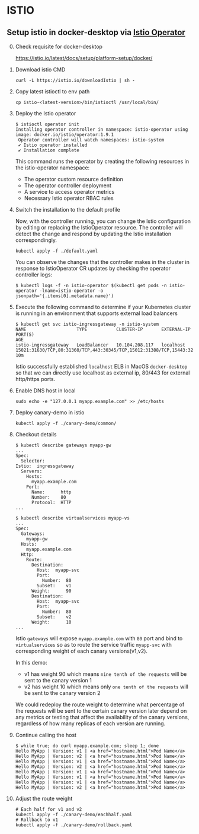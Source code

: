 # ISTIO

## Setup istio in docker-desktop via [Istio Operator](https://istio.io/latest/docs/setup/install/operator/)

0. Check requisite for docker-desktop

    https://istio.io/latest/docs/setup/platform-setup/docker/

1. Download istio CMD

    ```
    curl -L https://istio.io/downloadIstio | sh -
    ```

2. Copy latest istioctl to env path

    ```
    cp istio-<latest-version>/bin/istioctl /usr/local/bin/
    ```

3. Deploy the Istio operator
   
   ```
   $ istioctl operator init
   Installing operator controller in namespace: istio-operator using image: docker.io/istio/operator:1.9.1
    Operator controller will watch namespaces: istio-system
    ✔ Istio operator installed
    ✔ Installation complete
   ```
    This command runs the operator by creating the following resources in the istio-operator namespace:

    - The operator custom resource definition
    - The operator controller deployment
    - A service to access operator metrics
    - Necessary Istio operator RBAC rules

4. Switch the installation to the default profile
   
   Now, with the controller running, you can change the Istio configuration by editing or replacing the IstioOperator resource. The controller will detect the change and respond by updating the Istio installation correspondingly.

    ```
    kubectl apply -f ./default.yaml
    ```
   You can observe the changes that the controller makes in the cluster in response to IstioOperator CR updates by checking the operator controller logs:

    ```
    $ kubectl logs -f -n istio-operator $(kubectl get pods -n istio-operator -lname=istio-operator -o jsonpath='{.items[0].metadata.name}')
    ```

5. Execute the following command to determine if your Kubernetes cluster is running in an environment that supports external load balancers

    ```
    $ kubectl get svc istio-ingressgateway -n istio-system
    NAME                   TYPE           CLUSTER-IP       EXTERNAL-IP   PORT(S)                                                                      AGE
    istio-ingressgateway   LoadBalancer   10.104.208.117   localhost     15021:31630/TCP,80:31360/TCP,443:30345/TCP,15012:31388/TCP,15443:32414/TCP   10m
    ```
    Istio successfully established `localhost` ELB in MacOS `docker-desktop` so that we can directly use localhost as external ip, 80/443 for external http/https ports.

6. Enable DNS host in local

    ```
    sudo echo -e "127.0.0.1 myapp.example.com" >> /etc/hosts
    ```

7. Deploy canary-demo in istio
   
    ```
    kubectl apply -f ./canary-demo/common/
    ```

8. Checkout details 

    ```
    $ kubectl describe gateways myapp-gw
    ...
    Spec:
      Selector:
    Istio:  ingressgateway
      Servers:
        Hosts:
          myapp.example.com
        Port:
          Name:      http
          Number:    80
          Protocol:  HTTP
    ...
    ```
    ```
    $ kubectl describe virtualservices myapp-vs
    ...
    Spec:
      Gateways:
        myapp-gw
      Hosts:
        myapp.example.com
      Http:
        Route:
          Destination:
            Host:  myapp-svc
            Port:
              Number:  80
            Subset:    v1
          Weight:      90
          Destination:
            Host:  myapp-svc
            Port:
              Number:  80
            Subset:    v2
          Weight:      10
    ...
    ```
    Istio `gateways` will expose `myapp.example.com` with `80` port and bind to `virtualservices` so as to route the service traffic `myapp-svc` with corresponding weight of each canary versions(v1,v2).

    In this demo:
    - v1 has weight 90 which means `nine tenth of the requests` will be sent to the canary version 1
    - v2 has weight 10 which means only `one tenth of the requests` will be sent to the canary version 2
  
    We could redeploy the route weight to determine what percentage of the requests will be sent to the certain canary version later depend on any metrics or testing that affect the availability of the canary versions, regardless of how many replicas of each version are running.

9. Continue calling the host

    ```
    $ while true; do curl myapp.example.com; sleep 1; done
    Hello MyApp | Version: v1 | <a href="hostname.html">Pod Name</a>
    Hello MyApp | Version: v2 | <a href="hostname.html">Pod Name</a>
    Hello MyApp | Version: v1 | <a href="hostname.html">Pod Name</a>
    Hello MyApp | Version: v2 | <a href="hostname.html">Pod Name</a>
    Hello MyApp | Version: v1 | <a href="hostname.html">Pod Name</a>
    Hello MyApp | Version: v1 | <a href="hostname.html">Pod Name</a>
    Hello MyApp | Version: v1 | <a href="hostname.html">Pod Name</a>
    Hello MyApp | Version: v2 | <a href="hostname.html">Pod Name</a>
    ```

10. Adjust the route weight

    ```
    # Each half for v1 and v2
    kubectl apply -f ./canary-demo/eachhalf.yaml
    # Rollback to v1
    kubectl apply -f ./canary-demo/rollback.yaml
    ```


